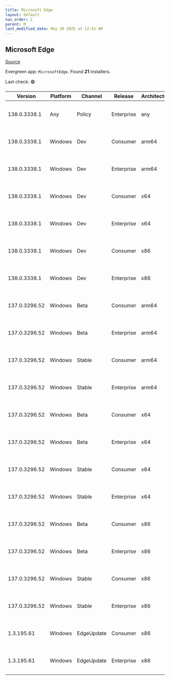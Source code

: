 ```yaml
---
title: Microsoft Edge
layout: default
nav_order: 2
parent: M
last_modified_date: May 30 2025 at 12:41 AM
---
```


## Microsoft Edge

[Source](https://www.microsoft.com/edge)

Evergreen app: `MicrosoftEdge`. Found **21** installers.

Last check: 🟢

| Version       | Platform | Channel    | Release    | Architecture | Hash                                                             | URI                                                                                                                                                                                                                                                                                                                      |
| ------------- | -------- | ---------- | ---------- | ------------ | ---------------------------------------------------------------- | ------------------------------------------------------------------------------------------------------------------------------------------------------------------------------------------------------------------------------------------------------------------------------------------------------------------------ |
| 138.0.3338.1  | Any      | Policy     | Enterprise | any          | 42039132A6C58BF46289199A691133A6A963A84E9B294DB76E3E51ACE28C0668 | [https://msedge.sf.dl.delivery.mp.microsoft.com/filestreamingservice/files/5fab0833-f87b-4703-b4be-b84dfd31a378/MicrosoftEdgePolicyTemplates.cab](https://msedge.sf.dl.delivery.mp.microsoft.com/filestreamingservice/files/5fab0833-f87b-4703-b4be-b84dfd31a378/MicrosoftEdgePolicyTemplates.cab)                       |
| 138.0.3338.1  | Windows  | Dev        | Consumer   | arm64        | 00F4BF3811AF2943E5AE840B72599628F6D8B29795979F430B89FCC91E17DD51 | [https://msedge.sf.dl.delivery.mp.microsoft.com/filestreamingservice/files/4370679f-4adc-46ed-bc7f-0f7691183552/MicrosoftEdgeDevEnterpriseARM64.msi](https://msedge.sf.dl.delivery.mp.microsoft.com/filestreamingservice/files/4370679f-4adc-46ed-bc7f-0f7691183552/MicrosoftEdgeDevEnterpriseARM64.msi)                 |
| 138.0.3338.1  | Windows  | Dev        | Enterprise | arm64        | 00F4BF3811AF2943E5AE840B72599628F6D8B29795979F430B89FCC91E17DD51 | [https://msedge.sf.dl.delivery.mp.microsoft.com/filestreamingservice/files/4370679f-4adc-46ed-bc7f-0f7691183552/MicrosoftEdgeDevEnterpriseARM64.msi](https://msedge.sf.dl.delivery.mp.microsoft.com/filestreamingservice/files/4370679f-4adc-46ed-bc7f-0f7691183552/MicrosoftEdgeDevEnterpriseARM64.msi)                 |
| 138.0.3338.1  | Windows  | Dev        | Consumer   | x64          | A9D2227EEF617FBDFA0745C25C670F706A63B130BB38A93691B3AA543A97D6EB | [https://msedge.sf.dl.delivery.mp.microsoft.com/filestreamingservice/files/318ce196-5200-4bd6-ab49-abcdeb82102f/MicrosoftEdgeDevEnterpriseX64.msi](https://msedge.sf.dl.delivery.mp.microsoft.com/filestreamingservice/files/318ce196-5200-4bd6-ab49-abcdeb82102f/MicrosoftEdgeDevEnterpriseX64.msi)                     |
| 138.0.3338.1  | Windows  | Dev        | Enterprise | x64          | A9D2227EEF617FBDFA0745C25C670F706A63B130BB38A93691B3AA543A97D6EB | [https://msedge.sf.dl.delivery.mp.microsoft.com/filestreamingservice/files/318ce196-5200-4bd6-ab49-abcdeb82102f/MicrosoftEdgeDevEnterpriseX64.msi](https://msedge.sf.dl.delivery.mp.microsoft.com/filestreamingservice/files/318ce196-5200-4bd6-ab49-abcdeb82102f/MicrosoftEdgeDevEnterpriseX64.msi)                     |
| 138.0.3338.1  | Windows  | Dev        | Consumer   | x86          | CABBF19C8CF3BAA5BD0986631120C59A4A4839010C2BBAB4711BB1AED0F4A765 | [https://msedge.sf.dl.delivery.mp.microsoft.com/filestreamingservice/files/010065c5-8b5d-42f3-b989-2dbe2c3cbee1/MicrosoftEdgeDevEnterpriseX86.msi](https://msedge.sf.dl.delivery.mp.microsoft.com/filestreamingservice/files/010065c5-8b5d-42f3-b989-2dbe2c3cbee1/MicrosoftEdgeDevEnterpriseX86.msi)                     |
| 138.0.3338.1  | Windows  | Dev        | Enterprise | x86          | CABBF19C8CF3BAA5BD0986631120C59A4A4839010C2BBAB4711BB1AED0F4A765 | [https://msedge.sf.dl.delivery.mp.microsoft.com/filestreamingservice/files/010065c5-8b5d-42f3-b989-2dbe2c3cbee1/MicrosoftEdgeDevEnterpriseX86.msi](https://msedge.sf.dl.delivery.mp.microsoft.com/filestreamingservice/files/010065c5-8b5d-42f3-b989-2dbe2c3cbee1/MicrosoftEdgeDevEnterpriseX86.msi)                     |
| 137.0.3296.52 | Windows  | Beta       | Consumer   | arm64        | 1622C26820FA7E8F1130C781801997B82DC5F0F40F8A3669ECBC949C8F3FD4A9 | [https://msedge.sf.dl.delivery.mp.microsoft.com/filestreamingservice/files/5148558b-d621-49f6-906e-3811dc844594/MicrosoftEdgeBetaEnterpriseARM64.msi](https://msedge.sf.dl.delivery.mp.microsoft.com/filestreamingservice/files/5148558b-d621-49f6-906e-3811dc844594/MicrosoftEdgeBetaEnterpriseARM64.msi)               |
| 137.0.3296.52 | Windows  | Beta       | Enterprise | arm64        | 1622C26820FA7E8F1130C781801997B82DC5F0F40F8A3669ECBC949C8F3FD4A9 | [https://msedge.sf.dl.delivery.mp.microsoft.com/filestreamingservice/files/5148558b-d621-49f6-906e-3811dc844594/MicrosoftEdgeBetaEnterpriseARM64.msi](https://msedge.sf.dl.delivery.mp.microsoft.com/filestreamingservice/files/5148558b-d621-49f6-906e-3811dc844594/MicrosoftEdgeBetaEnterpriseARM64.msi)               |
| 137.0.3296.52 | Windows  | Stable     | Consumer   | arm64        | 3D462D635316D6C01C7FE454BF3E1B2798CE9420BBEE59AF9C37DA39A5C2E51D | [https://msedge.sf.dl.delivery.mp.microsoft.com/filestreamingservice/files/8fdfc453-2307-4938-8f54-5d7dc3839fc1/MicrosoftEdgeEnterpriseARM64.msi](https://msedge.sf.dl.delivery.mp.microsoft.com/filestreamingservice/files/8fdfc453-2307-4938-8f54-5d7dc3839fc1/MicrosoftEdgeEnterpriseARM64.msi)                       |
| 137.0.3296.52 | Windows  | Stable     | Enterprise | arm64        | 3D462D635316D6C01C7FE454BF3E1B2798CE9420BBEE59AF9C37DA39A5C2E51D | [https://msedge.sf.dl.delivery.mp.microsoft.com/filestreamingservice/files/8fdfc453-2307-4938-8f54-5d7dc3839fc1/MicrosoftEdgeEnterpriseARM64.msi](https://msedge.sf.dl.delivery.mp.microsoft.com/filestreamingservice/files/8fdfc453-2307-4938-8f54-5d7dc3839fc1/MicrosoftEdgeEnterpriseARM64.msi)                       |
| 137.0.3296.52 | Windows  | Beta       | Consumer   | x64          | 12B716A999835D7A8318B9F035C751D6117FDDAC709609D207624A5408495CF3 | [https://msedge.sf.dl.delivery.mp.microsoft.com/filestreamingservice/files/119f2804-1383-4f93-bec5-0e77cde58f96/MicrosoftEdgeBetaEnterpriseX64.msi](https://msedge.sf.dl.delivery.mp.microsoft.com/filestreamingservice/files/119f2804-1383-4f93-bec5-0e77cde58f96/MicrosoftEdgeBetaEnterpriseX64.msi)                   |
| 137.0.3296.52 | Windows  | Beta       | Enterprise | x64          | 12B716A999835D7A8318B9F035C751D6117FDDAC709609D207624A5408495CF3 | [https://msedge.sf.dl.delivery.mp.microsoft.com/filestreamingservice/files/119f2804-1383-4f93-bec5-0e77cde58f96/MicrosoftEdgeBetaEnterpriseX64.msi](https://msedge.sf.dl.delivery.mp.microsoft.com/filestreamingservice/files/119f2804-1383-4f93-bec5-0e77cde58f96/MicrosoftEdgeBetaEnterpriseX64.msi)                   |
| 137.0.3296.52 | Windows  | Stable     | Consumer   | x64          | 5B9CC54A7BB40D1855484ECBBD9763A55155D82470E13294948A09A0A2121229 | [https://msedge.sf.dl.delivery.mp.microsoft.com/filestreamingservice/files/47eb3e65-cc77-42eb-a5c5-75620f6cfdfd/MicrosoftEdgeEnterpriseX64.msi](https://msedge.sf.dl.delivery.mp.microsoft.com/filestreamingservice/files/47eb3e65-cc77-42eb-a5c5-75620f6cfdfd/MicrosoftEdgeEnterpriseX64.msi)                           |
| 137.0.3296.52 | Windows  | Stable     | Enterprise | x64          | 5B9CC54A7BB40D1855484ECBBD9763A55155D82470E13294948A09A0A2121229 | [https://msedge.sf.dl.delivery.mp.microsoft.com/filestreamingservice/files/47eb3e65-cc77-42eb-a5c5-75620f6cfdfd/MicrosoftEdgeEnterpriseX64.msi](https://msedge.sf.dl.delivery.mp.microsoft.com/filestreamingservice/files/47eb3e65-cc77-42eb-a5c5-75620f6cfdfd/MicrosoftEdgeEnterpriseX64.msi)                           |
| 137.0.3296.52 | Windows  | Beta       | Consumer   | x86          | E71BDA33C8A8F258270A5F41ADED336A7E0A4FA2ACCF5702723526D27AE87C33 | [https://msedge.sf.dl.delivery.mp.microsoft.com/filestreamingservice/files/92fb4b0b-2745-4dcd-8704-d9ee08ee5c3a/MicrosoftEdgeBetaEnterpriseX86.msi](https://msedge.sf.dl.delivery.mp.microsoft.com/filestreamingservice/files/92fb4b0b-2745-4dcd-8704-d9ee08ee5c3a/MicrosoftEdgeBetaEnterpriseX86.msi)                   |
| 137.0.3296.52 | Windows  | Beta       | Enterprise | x86          | E71BDA33C8A8F258270A5F41ADED336A7E0A4FA2ACCF5702723526D27AE87C33 | [https://msedge.sf.dl.delivery.mp.microsoft.com/filestreamingservice/files/92fb4b0b-2745-4dcd-8704-d9ee08ee5c3a/MicrosoftEdgeBetaEnterpriseX86.msi](https://msedge.sf.dl.delivery.mp.microsoft.com/filestreamingservice/files/92fb4b0b-2745-4dcd-8704-d9ee08ee5c3a/MicrosoftEdgeBetaEnterpriseX86.msi)                   |
| 137.0.3296.52 | Windows  | Stable     | Consumer   | x86          | 3A056BF607F50F0FF9570910BFEC82C4B08FF129D15133FAB0C260A89760F9F4 | [https://msedge.sf.dl.delivery.mp.microsoft.com/filestreamingservice/files/22eec834-972b-4f6f-ade3-6057c1355b2a/MicrosoftEdgeEnterpriseX86.msi](https://msedge.sf.dl.delivery.mp.microsoft.com/filestreamingservice/files/22eec834-972b-4f6f-ade3-6057c1355b2a/MicrosoftEdgeEnterpriseX86.msi)                           |
| 137.0.3296.52 | Windows  | Stable     | Enterprise | x86          | 3A056BF607F50F0FF9570910BFEC82C4B08FF129D15133FAB0C260A89760F9F4 | [https://msedge.sf.dl.delivery.mp.microsoft.com/filestreamingservice/files/22eec834-972b-4f6f-ade3-6057c1355b2a/MicrosoftEdgeEnterpriseX86.msi](https://msedge.sf.dl.delivery.mp.microsoft.com/filestreamingservice/files/22eec834-972b-4f6f-ade3-6057c1355b2a/MicrosoftEdgeEnterpriseX86.msi)                           |
| 1.3.195.61    | Windows  | EdgeUpdate | Consumer   | x86          | 3D22756C17A551C5E3A840325B8944050638F6A420FE55167FC95D4915A8A72B | [https://msedge.sf.dl.delivery.mp.microsoft.com/filestreamingservice/files/ec3ff1fd-22bc-4da6-b8b3-b697d357a931/MicrosoftEdgeUpdateSetup_X86_1.3.195.61.exe](https://msedge.sf.dl.delivery.mp.microsoft.com/filestreamingservice/files/ec3ff1fd-22bc-4da6-b8b3-b697d357a931/MicrosoftEdgeUpdateSetup_X86_1.3.195.61.exe) |
| 1.3.195.61    | Windows  | EdgeUpdate | Enterprise | x86          | 3D22756C17A551C5E3A840325B8944050638F6A420FE55167FC95D4915A8A72B | [https://msedge.sf.dl.delivery.mp.microsoft.com/filestreamingservice/files/ec3ff1fd-22bc-4da6-b8b3-b697d357a931/MicrosoftEdgeUpdateSetup_X86_1.3.195.61.exe](https://msedge.sf.dl.delivery.mp.microsoft.com/filestreamingservice/files/ec3ff1fd-22bc-4da6-b8b3-b697d357a931/MicrosoftEdgeUpdateSetup_X86_1.3.195.61.exe) |
